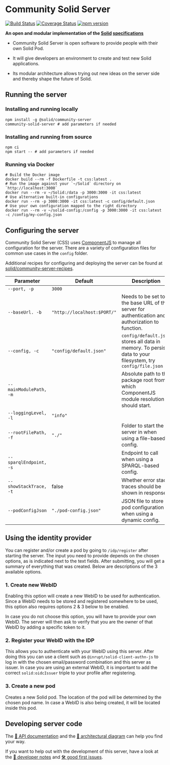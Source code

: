 # Community Solid Server
[![Build Status](https://github.com/solid/community-server/workflows/CI/badge.svg)](https://github.com/solid/community-server/actions)
[![Coverage Status](https://coveralls.io/repos/github/solid/community-server/badge.svg)](https://coveralls.io/github/solid/community-server)
[![npm version](https://img.shields.io/npm/v/@solid/community-server)](https://www.npmjs.com/package/@solid/community-server)

**An open and modular implementation of the
[Solid](https://solidproject.org/)
[specifications](https://solid.github.io/specification/)**

- Community Solid Server is open software
to provide people with their own Solid Pod.

- It will give developers an environment
to create and test new Solid applications.

- Its modular architecture allows
trying out new ideas on the server side
and thereby shape the future of Solid.

## Running the server

### Installing and running locally
```shell
npm install -g @solid/community-server
community-solid-server # add parameters if needed
```

### Installing and running from source
```shell
npm ci
npm start -- # add parameters if needed
```

### Running via Docker
```shell
# Build the Docker image
docker build --rm -f Dockerfile -t css:latest .
# Run the image against your `~/Solid` directory on `http://localhost:3000`
docker run --rm -v ~/Solid:/data -p 3000:3000 -it css:latest
# Use alternative built-in configurations
docker run --rm -p 3000:3000 -it css:latest -c config/default.json
# Use your own configuration mapped to the right directory
docker run --rm -v ~/solid-config:/config -p 3000:3000 -it css:latest -c /config/my-config.json
```

## Configuring the server
Community Solid Server (CSS) uses
[ComponentJS](https://componentsjs.readthedocs.io/en/latest/) to manage all
configuration for the server. There are a variety of configuration files for
common use cases in the `config` folder.

Additional recipes for configuring and deploying the server can be found at [solid/community-server-recipes](https://github.com/solid/community-server-recipes).

| Parameter              | Default                     | Description                                                                                                 |
| ---------              | -------                     | -----------                                                                                                 |
| `--port, -p`           | `3000`                      |                                                                                                             |
| `--baseUrl. -b`        | `"http://localhost:$PORT/"` | Needs to be set to the base URL of the server for authentication and authorization to function.             |
| `--config, -c`         | `"config/default.json"`     | `config/default.json` stores all data in memory. To persist data to your filesystem, try `config/file.json` |
| `--mainModulePath, -m` |                             | Absolute path to the package root from which ComponentJS module resolution should start.                    |
| `--loggingLevel, -l`   | `"info"`                    |                                                                                                             |
| `--rootFilePath, -f`   | `"./"`                      | Folder to start the server in when using a file-based config.                                               |
| `--sparqlEndpoint, -s` |                             | Endpoint to call when using a SPARQL-based config.                                                          |
| `--showStackTrace, -t` | false                       | Whether error stack traces should be shown in responses.                                                    |
| `--podConfigJson`      | `"./pod-config.json"`       | JSON file to store pod configuration when using a dynamic config.                                           |

## Using the identity provider

You can register and/or create a pod by going to `/idp/register` after starting the server.
The input you need to provide depends on the chosen options,
as is indicated next to the text fields.
After submitting, you will get a summary of everything that was created.
Below are descriptions of the 3 available options.

### 1. Create new WebID
Enabling this option will create a new WebID to be used for authentication.
Since a WebID needs to be stored and registered somewhere to be used,
this option also requires options 2 & 3 below to be enabled.

In case you do not choose this option,
you will have to provide your own WebID.
The server will then ask to verify that you are the owner of that WebID
by adding a specific token to it.

### 2. Register your WebID with the IDP
This allows you to authenticate with your WebID using this server.
After doing this you can use a client such as `@inrupt/solid-client-authn-js`
to log in with the chosen email/password combination and this server as issuer.
In case you are using an external WebID, 
it is important to add the correct `solid:oidcIssuer` triple to your profile after registering.

### 3. Create a new pod
Creates a new Solid pod. 
The location of the pod will be determined by the chosen pod name.
In case a WebID is also being created, it will be located inside this pod.

## Developing server code
The [📗 API documentation](https://solid.github.io/community-server/docs/) and
the [📐 architectural diagram](https://rubenverborgh.github.io/solid-server-architecture/solid-architecture-v1-3-0.pdf)
can help you find your way.

If you want to help out with the development of this server,
have a look at the [📓 developer notes](guides/developer-notes.md) and
[🛠️ good first issues](https://github.com/solid/community-server/issues?q=is%3Aissue+is%3Aopen+label%3A%22good+first+issue%22).

